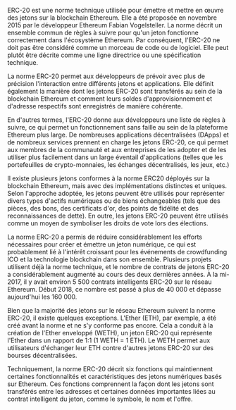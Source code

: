 ERC-20 est une norme technique utilisée pour émettre et mettre en œuvre des jetons sur la blockchain Ethereum. Elle a été proposée en novembre 2015 par le développeur Ethereum Fabian Vogelsteller. La norme décrit un ensemble commun de règles à suivre pour qu'un jeton fonctionne correctement dans l'écosystème Ethereum. Par conséquent, l'ERC-20 ne doit pas être considéré comme un morceau de code ou de logiciel. Elle peut plutôt être décrite comme une ligne directrice ou une spécification technique.

La norme ERC-20 permet aux développeurs de prévoir avec plus de précision l'interaction entre différents jetons et applications. Elle définit également la manière dont les jetons ERC-20 sont transférés au sein de la blockchain Ethereum et comment leurs soldes d'approvisionnement et d'adresse respectifs sont enregistrés de manière cohérente.

En d'autres termes, l'ERC-20 donne aux développeurs une liste de règles à suivre, ce qui permet un fonctionnement sans faille au sein de la plateforme Ethereum plus large. De nombreuses applications décentralisées (DApps) et de nombreux services prennent en charge les jetons ERC-20, ce qui permet aux membres de la communauté et aux entreprises de les adopter et de les utiliser plus facilement dans un large éventail d'applications (telles que les portefeuilles de crypto-monnaies, les échanges décentralisés, les jeux, etc.)

Il existe plusieurs jetons conformes à la norme ERC20 déployés sur la blockchain Ethereum, mais avec des implémentations distinctes et uniques. Selon l'approche adoptée, les jetons peuvent être utilisés pour représenter divers types d'actifs numériques ou de biens échangeables (tels que des pièces, des bons, des certificats d'or, des points de fidélité et des reconnaissances de dette). En outre, les jetons ERC-20 peuvent être utilisés comme un moyen de symboliser les droits de vote lors des élections.

La norme ERC-20 a permis de réduire considérablement les efforts nécessaires pour créer et émettre un jeton numérique, ce qui est probablement lié à l'intérêt croissant pour les événements de crowdfunding ICO et la technologie blockchain dans son ensemble. Plusieurs projets utilisent déjà la norme technique, et le nombre de contrats de jetons ERC-20 a considérablement augmenté au cours des deux dernières années. À la mi-2017, il y avait environ 5 500 contrats intelligents ERC-20 sur le réseau Ethereum. Début 2018, ce nombre est passé à plus de 40 000 et dépasse aujourd'hui les 160 000. 

Bien que la majorité des jetons sur le réseau Ethereum suivent la norme ERC-20, il existe quelques exceptions. L'Ether (ETH), par exemple, a été créé avant la norme et ne s'y conforme pas encore. Cela a conduit à la création de l'Ether enveloppé (WETH), un jeton ERC-20 qui représente l'Ether dans un rapport de 1:1 (1 WETH = 1 ETH). Le WETH permet aux utilisateurs d'échanger leur ETH contre d'autres jetons ERC-20 sur des bourses décentralisées.

Techniquement, la norme ERC-20 décrit six fonctions qui maintiennent certaines fonctionnalités et caractéristiques des jetons numériques basés sur Ethereum. Ces fonctions comprennent la façon dont les jetons sont transférés entre les adresses et certaines données importantes liées au contrat intelligent du jeton, comme le symbole, le nom et l'offre.